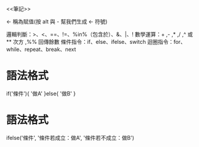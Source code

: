<<筆記>>

<- 稱為賦值(按 alt 與 - 幫我們生成 <- 符號)

邏輯判斷：>、<、==、!=、%in%（包含於）、&、|、!
數學運算：+ ,-	 ,*	,/  ,^ 或 **	次方 ,%%	回傳餘數
條件指令：if、else、ifelse、switch
迴圈指令：for、while、repeat、break、next
  # 語法格式
  if('條件'){
   '做A'
  }else{
 '做B'
  }
  # 語法格式
  ifelse('條件', '條件若成立：做A', '條件若不成立：做B')


